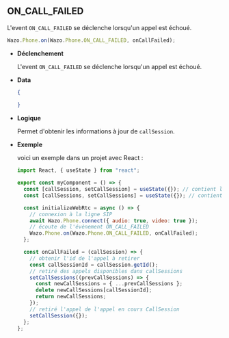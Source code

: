 ## ON_CALL_FAILED

L'event `ON_CALL_FAILED` se déclenche lorsqu'un appel est échoué.

```js
Wazo.Phone.on(Wazo.Phone.ON_CALL_FAILED, onCallFailed);
```

<div class="useless-tab-container">

- **Déclenchement**

  L'event `ON_CALL_FAILED` se déclenche lorsqu'un appel est échoué.

- **Data**

  ```json
  {
    
  }
  ```

- **Logique**

  Permet d'obtenir les informations à jour de `callSession`.

- **Exemple**

  voici un exemple dans un projet avec React :

  ```js
  import React, { useState } from "react";

  export const myComponent = () => {
    const [callSession, setCallSession] = useState({}); // contient l'appel actif
    const [callSessions, setCallSessions] = useState({}); // contient l'ensemble des appels (en cours et disponible)

    const initializeWebRtc = async () => {
      // connexion à la ligne SIP
      await Wazo.Phone.connect({ audio: true, video: true });
      // écoute de l'évènement ON_CALL_FAILED
      Wazo.Phone.on(Wazo.Phone.ON_CALL_FAILED, onCallFailed);
    };

    const onCallFailed = (callSession) => {
      // obtenir l'id de l'appel à retirer
      const callSessionId = callSession.getId();
      // retiré des appels disponibles dans callSessions
      setCallSessions((prevCallSessions) => {
        const newCallSessions = { ...prevCallSessions };
        delete newCallSessions[callSessionId];
        return newCallSessions;
      });
      // retiré l'appel de l'appel en cours CallSession
      setCallSession({});
    };
  };
  ```

</div>
